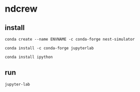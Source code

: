 # ndcrew

## install
```conda create --name ENVNAME -c conda-forge nest-simulator```

```conda install -c conda-forge jupyterlab```

```conda install ipython```

## run
```jupyter-lab```
